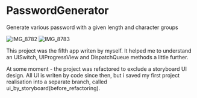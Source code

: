 # PasswordGenerator
Generate various password with a given length and character groups

![IMG_8782](https://user-images.githubusercontent.com/82824022/210557939-d3d11e17-3616-40f8-87a5-0bed57299564.PNG)
![IMG_8783](https://user-images.githubusercontent.com/82824022/210557924-7b268b5c-c831-45c2-80cf-7311bbd9d9dd.PNG)

This project was the fifth app writen by myself. It helped me to understand an UISwitch, UIProgressView and DispatchQueue methods a little further. 

At some moment - the project was refactored to exclude a storyboard UI design. All UI is writen by code since then, but i saved my first project realisation into a separate branch, called ui_by_storyboard(before_refactoring).
